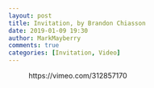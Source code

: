 ```yaml
---
layout: post
title: Invitation, by Brandon Chiasson
date: 2019-01-09 19:30
author: MarkMayberry
comments: true
categories: [Invitation, Video]
---
```

<!-- wp:core-embed/vimeo {"url":"https://vimeo.com/312857170","type":"video","providerNameSlug":"vimeo","className":"wp-embed-aspect-4-3 wp-has-aspect-ratio"} -->
<figure class="wp-block-embed-vimeo wp-block-embed is-type-video is-provider-vimeo wp-embed-aspect-4-3 wp-has-aspect-ratio"><div class="wp-block-embed__wrapper">
https://vimeo.com/312857170
</div></figure>
<!-- /wp:core-embed/vimeo -->
